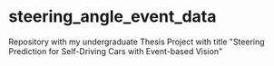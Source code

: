 # steering_angle_event_data
Repository with my undergraduate Thesis Project with title "Steering Prediction for Self-Driving Cars with Event-based Vision"

